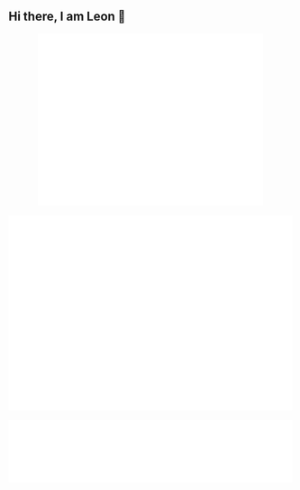 ## Hi there, I am Leon 👋

<div align="left" style="display: flex; justify-content: center; align-items: flex-start;">
  <div">
    <img src="/github-metrics.svg" alt="Metrics" width="400">
  </div>
  <div>
    <p><img src="/metrics.plugin.isocalendar.svg" alt="Half-year Calendar"></p>
    <p><img src="/metrics.plugin.languages.svg" alt="Languages"></p>
  </div>
</div>
